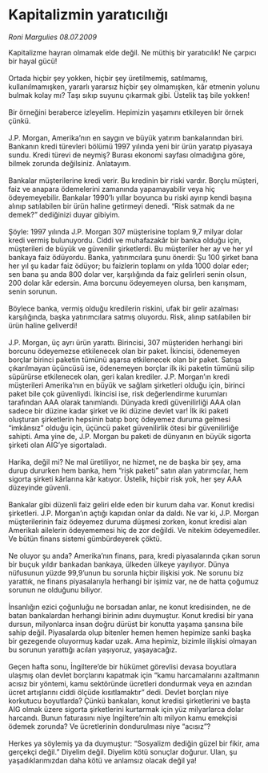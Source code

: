 # Kapitalizmin yaratıcılığı

*Roni Margulies 08.07.2009*

<div class="taraf_structure_2col_1zq">
<div class="margen_n">



 <p>Kapitalizme hayran olmamak elde değil. Ne müthiş bir yaratıcılık! Ne çarpıcı bir hayal gücü! <br/><br/>Ortada hiçbir şey yokken, hiçbir şey üretilmemiş, satılmamış, kullanılmamışken, yararlı yararsız hiçbir şey olmamışken, kâr etmenin yolunu bulmak kolay mı? Taşı sıkıp suyunu çıkarmak gibi. Üstelik taş bile yokken! <br/><br/>Bir örneğini beraberce izleyelim. Hepimizin yaşamını etkileyen bir örnek çünkü. <br/><br/>J.P. Morgan, Amerika’nın en saygın ve büyük yatırım bankalarından biri. Bankanın kredi türevleri bölümü 1997 yılında yeni bir ürün yaratıp piyasaya sundu. Kredi türevi de neymiş? Burası ekonomi sayfası olmadığına göre, bilmek zorunda değilsiniz. Anlatayım. <br/><br/>Bankalar müşterilerine kredi verir. Bu kredinin bir riski vardır. Borçlu müşteri, faiz ve anapara ödemelerini zamanında yapamayabilir veya hiç ödeyemeyebilir. Bankalar 1990’lı yıllar boyunca bu riski ayırıp kendi başına alınıp satılabilen bir ürün haline getirmeyi denedi. “Risk satmak da ne demek?” dediğinizi duyar gibiyim. <br/><br/>Şöyle: 1997 yılında J.P. Morgan 307 müşterisine toplam 9,7 milyar dolar kredi vermiş bulunuyordu. Ciddi ve muhafazakâr bir banka olduğu için, müşterileri de büyük ve güvenilir şirketlerdi. Bu müşteriler her ay ve her yıl bankaya faiz ödüyordu. Banka, yatırımcılara şunu önerdi: Şu 100 şirket bana her yıl şu kadar faiz ödüyor; bu faizlerin toplamı on yılda 1000 dolar eder; sen bana şu anda 800 dolar ver, karşılığında da faiz gelirleri senin olsun, 200 dolar kâr edersin. Ama borcunu ödeyemeyen olursa, ben karışmam, senin sorunun. <br/><br/>Böylece banka, vermiş olduğu kredilerin riskini, ufak bir gelir azalması karşılığında, başka yatırımcılara satmış oluyordu. Risk, alınıp satılabilen bir ürün haline geliverdi! <br/><br/>J.P. Morgan, üç ayrı ürün yarattı. Birincisi, 307 müşteriden herhangi biri borcunu ödeyemezse etkilenecek olan bir paket. İkincisi, ödenemeyen borçlar birinci paketin tümünü aşarsa etkilenecek olan bir paket. Satışa çıkarılmayan üçüncüsü ise, ödenemeyen borçlar ilk iki paketin tümünü silip süpürürse etkilenecek olan, geri kalan krediler. J.P. Morgan’ın kredi müşterileri Amerika’nın en büyük ve sağlam şirketleri olduğu için, birinci paket bile çok güvenliydi. İkincisi ise, risk değerlendirme kurumları tarafından AAA olarak tanımlandı. Dünyada kredi güvenilirliği AAA olan sadece bir düzine kadar şirket ve iki düzine devlet var! İlk iki paketi oluşturan şirketlerin hepsinin batıp borç ödeyemez duruma gelmesi “imkânsız” olduğu için, üçüncü paket güvenilirlik ötesi bir güvenilirliğe sahipti. Ama yine de, J.P. Morgan bu paketi de dünyanın en büyük sigorta şirketi olan AIG’ye sigortaladı. <br/><br/>Harika, değil mi? Ne mal üretiliyor, ne hizmet, ne de başka bir şey, ama durup dururken hem banka, hem “risk paketi” satın alan yatırımcılar, hem sigorta şirketi kârlarına kâr katıyor. Üstelik, hiçbir risk yok, her şey AAA düzeyinde güvenli. <br/><br/>Bankalar gibi düzenli faiz geliri elde eden bir kurum daha var. Konut kredisi şirketleri. J.P. Morgan’ın açtığı kapıdan onlar da daldı. Ne var ki, J.P. Morgan müşterilerinin faiz ödeyemez duruma düşmesi zorken, konut kredisi alan Amerikalı ailelerin ödeyememesi hiç de zor değildi. Ve nitekim ödeyemediler. Ve bütün finans sistemi gümbürdeyerek çöktü. <br/><br/>Ne oluyor şu anda? Amerika’nın finans, para, kredi piyasalarında çıkan sorun bir buçuk yıldır bankadan bankaya, ülkeden ülkeye yayılıyor. Dünya nüfusunun yüzde 99,9’unun bu sorunla hiçbir ilişkisi yok. Ne sorunu biz yarattık, ne finans piyasalarıyla herhangi bir işimiz var, ne de hatta çoğumuz sorunun ne olduğunu biliyor. <br/><br/>İnsanlığın ezici çoğunluğu ne borsadan anlar, ne konut kredisinden, ne de batan bankalardan herhangi birinin adını duymuştur. Konut kredisi bir yana dursun, milyonlarca insan doğru dürüst bir konutta yaşama şansına bile sahip değil. Piyasalarda olup bitenler hemen hemen hepimize sanki başka bir gezegende oluyormuş kadar uzak. Ama hepimiz, bizimle ilişkisi olmayan bu sorunun yarattığı acıları yaşıyoruz, yaşayacağız. <br/><br/>Geçen hafta sonu, İngiltere’de bir hükümet görevlisi devasa boyutlara ulaşmış olan devlet borçlarını kapatmak için “kamu harcamalarını azaltmanın acısız bir yöntemi, kamu sektöründe ücretleri dondurmak veya en azından ücret artışlarını ciddi ölçüde kısıtlamaktır” dedi. Devlet borçları niye korkutucu boyutlarda? Çünkü bankaları, konut kredisi şirketlerini ve başta AIG olmak üzere sigorta şirketlerini kurtarmak için yüz milyarlarca dolar harcandı. Bunun faturasını niye İngiltere’nin altı milyon kamu emekçisi ödemek zorunda? Ve ücretlerinin dondurulması niye “acısız”? <br/><br/>Herkes ya söylemiş ya da duymuştur: “Sosyalizm dediğin güzel bir fikir, ama gerçekçi değil.” Diyelim değil. Diyelim kötü sonuçlar doğurur. Ulan, şu yaşadıklarımızdan daha kötü ve anlamsız olacak değil ya!</p>
<br/>
<br/>
<br/>



<br/>


<div id="taraf_not">
</div>

</div>


</div>
